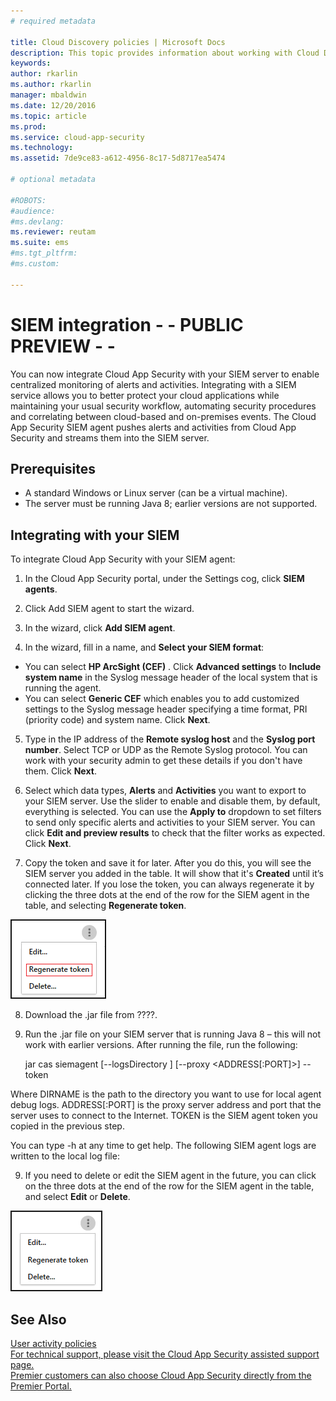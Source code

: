 ```yaml
---
# required metadata

title: Cloud Discovery policies | Microsoft Docs
description: This topic provides information about working with Cloud Discovery policies.
keywords:
author: rkarlin
ms.author: rkarlin
manager: mbaldwin
ms.date: 12/20/2016
ms.topic: article
ms.prod:
ms.service: cloud-app-security
ms.technology:
ms.assetid: 7de9ce83-a612-4956-8c17-5d8717ea5474

# optional metadata

#ROBOTS:
#audience:
#ms.devlang:
ms.reviewer: reutam
ms.suite: ems
#ms.tgt_pltfrm:
#ms.custom:

---
```


# SIEM integration - - PUBLIC PREVIEW - - 
    
You can now integrate Cloud App Security with your SIEM server to enable centralized monitoring of alerts and activities. Integrating with a SIEM service allows you to better protect your cloud applications while maintaining your usual security workflow, automating security procedures and correlating between cloud-based and on-premises events. The Cloud App Security SIEM agent pushes alerts and activities from Cloud App Security and streams them into the SIEM server.



## Prerequisites

- A standard Windows or Linux server (can be a virtual machine).
- The server must be running Java 8; earlier versions are not supported.

## Integrating with your SIEM

To integrate Cloud App Security with your SIEM agent:

1. In the Cloud App Security portal, under the Settings cog, click **SIEM agents**.

2. Click Add SIEM agent to start the wizard.
3. In the wizard, click **Add SIEM agent**.	
4. In the wizard, fill in a name, and **Select your SIEM format**:
-	You can select **HP ArcSight (CEF)** . Click **Advanced settings** to **Include system name** in the Syslog message header of the local system that is running the agent. 
-	You can select **Generic CEF** which enables you to add customized settings to the Syslog message header specifying a time format, PRI (priority code) and system name.
Click **Next**.

5. Type in the IP address of the **Remote syslog host** and the **Syslog port number**. Select TCP or UDP as the Remote Syslog protocol.
You can work with your security admin to get these details if you don't have them.
Click **Next**.

6. Select which data types, **Alerts** and **Activities** you want to export to your SIEM server. 
Use the slider to enable and disable them, by default, everything is selected. You can use the **Apply to** dropdown to set filters to send only specific alerts and activities to your SIEM server.
You can click **Edit and preview results** to check that the filter works as expected. 
Click **Next**. 

7. Copy the token and save it for later. 
After you do this, you will see the SIEM server you added in the table. It will show that it's **Created** until it’s connected later.
If you lose the token, you can always regenerate it by clicking the three dots at the end of the row for the SIEM agent in the table, and selecting **Regenerate token**.

 ![SIEM - regenerate token](./media/siem-regenerate-token.png)

8. Download the .jar file from ????.

8. Run the .jar file on your SIEM server that is running Java 8 – this will not work with earlier versions.
 After running the file, run the following:
    
    jar cas siemagent [--logsDirectory <DIRNAME>] [--proxy <ADDRESS[:PORT]>] --token <TOKEN>

Where DIRNAME is the path to the directory you want to use for local agent debug logs.
ADDRESS[:PORT] is the proxy server address and port that the server uses to connect to the Internet.
TOKEN is the SIEM agent token you copied in the previous step.

You can type -h at any time to get help.
The following SIEM agent logs are written to the local log file:

9. If you need to delete or edit the SIEM agent in the future, you can click on the three dots at the end of the row for the SIEM agent in the table, and select **Edit** or **Delete**.

![SIEM - edit or delete](./media/siem-edit-delete.png)









## See Also  
[User activity policies](user-activity-policies.md)   
[For technical support, please visit the Cloud App Security assisted support page.](http://support.microsoft.com/oas/default.aspx?prid=16031)   
[Premier customers can also choose Cloud App Security directly from the Premier Portal.](https://premier.microsoft.com/)  
  
  
